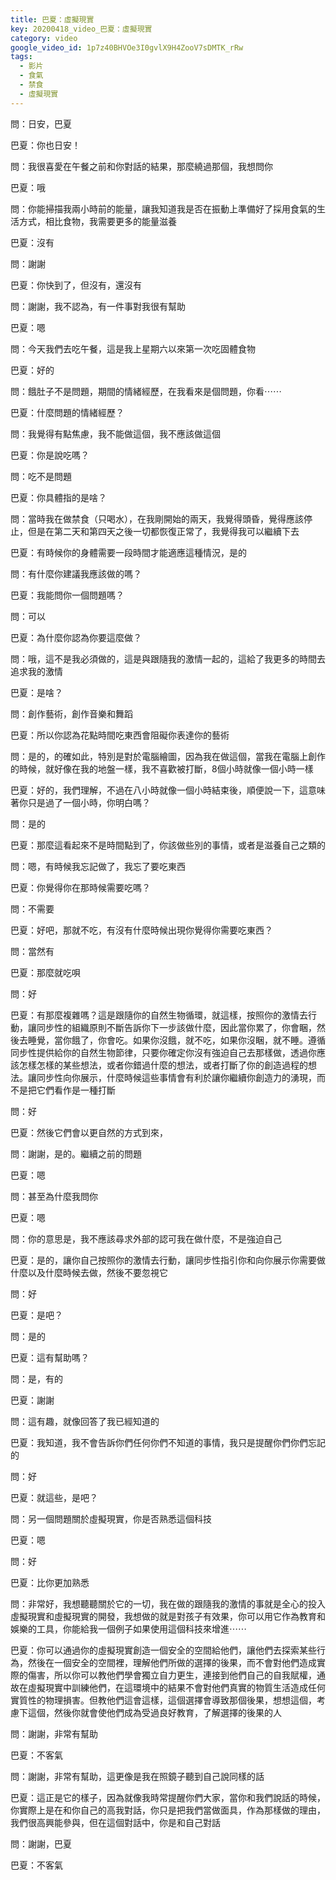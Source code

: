 ```yaml
---
title: 巴夏：虛擬現實
key: 20200418_video_巴夏：虛擬現實
category: video
google_video_id: 1p7z40BHVOe3I0gvlX9H4ZooV7sDMTK_rRw
tags:
  - 影片
  - 食氣
  - 禁食
  - 虛擬現實
---
```


問：日安，巴夏

巴夏：你也日安！

問：我很喜愛在午餐之前和你對話的結果，那麼繞過那個，我想問你

巴夏：哦

問：你能掃描我兩小時前的能量，讓我知道我是否在振動上準備好了採用食氣的生活方式，相比食物，我需要更多的能量滋養

巴夏：沒有

問：謝謝

巴夏：你快到了，但沒有，還沒有

問：謝謝，我不認為，有一件事對我很有幫助

巴夏：嗯

問：今天我們去吃午餐，這是我上星期六以來第一次吃固體食物

巴夏：好的

問：餓肚子不是問題，期間的情緒經歷，在我看來是個問題，你看⋯⋯

巴夏：什麼問題的情緒經歷？

問：我覺得有點焦慮，我不能做這個，我不應該做這個

巴夏：你是說吃嗎？

問：吃不是問題

巴夏：你具體指的是啥？

問：當時我在做禁食（只喝水），在我剛開始的兩天，我覺得頭昏，覺得應該停止，但是在第二天和第四天之後一切都恢復正常了，我覺得我可以繼續下去

巴夏：有時候你的身體需要一段時間才能適應這種情況，是的

問：有什麼你建議我應該做的嗎？

巴夏：我能問你一個問題嗎？

問：可以

巴夏：為什麼你認為你要這麼做？

問：哦，這不是我必須做的，這是與跟隨我的激情一起的，這給了我更多的時間去追求我的激情

巴夏：是啥？

問：創作藝術，創作音樂和舞蹈

巴夏：所以你認為花點時間吃東西會阻礙你表達你的藝術

問：是的，的確如此，特別是對於電腦繪圖，因為我在做這個，當我在電腦上創作的時候，就好像在我的地盤一樣，我不喜歡被打斷，8個小時就像一個小時一樣

巴夏：好的，我們理解，不過在八小時就像一個小時結束後，順便說一下，這意味著你只是過了一個小時，你明白嗎？

問：是的

巴夏：那麼這看起來不是時間點到了，你該做些別的事情，或者是滋養自己之類的

問：嗯，有時候我忘記做了，我忘了要吃東西

巴夏：你覺得你在那時候需要吃嗎？

問：不需要

巴夏：好吧，那就不吃，有沒有什麼時候出現你覺得你需要吃東西？

問：當然有

巴夏：那麼就吃唄

問：好

巴夏：有那麼複雜嗎？這是跟隨你的自然生物循環，就這樣，按照你的激情去行動，讓同步性的組織原則不斷告訴你下一步該做什麼，因此當你累了，你會睏，然後去睡覺，當你餓了，你會吃。如果你沒餓，就不吃，如果你沒睏，就不睡。遵循同步性提供給你的自然生物節律，只要你確定你沒有強迫自己去那樣做，透過你應該怎樣怎樣的某些想法，或者你錯過什麼的想法，或者打斷了你的創造過程的想法。讓同步性向你展示，什麼時候這些事情會有利於讓你繼續你創造力的湧現，而不是把它們看作是一種打斷

問：好

巴夏：然後它們會以更自然的方式到來，

問：謝謝，是的。繼續之前的問題

巴夏：嗯

問：甚至為什麼我問你

巴夏：嗯

問：你的意思是，我不應該尋求外部的認可我在做什麼，不是強迫自己

巴夏：是的，讓你自己按照你的激情去行動，讓同步性指引你和向你展示你需要做什麼以及什麼時候去做，然後不要忽視它

問：好

巴夏：是吧？

問：是的

巴夏：這有幫助嗎？

問：是，有的

巴夏：謝謝

問：這有趣，就像回答了我已經知道的

巴夏：我知道，我不會告訴你們任何你們不知道的事情，我只是提醒你們你們忘記的

問：好

巴夏：就這些，是吧？

問：另一個問題關於虛擬現實，你是否熟悉這個科技

巴夏：嗯

問：好

巴夏：比你更加熟悉

問：非常好，我想聽聽關於它的一切，我在做的跟隨我的激情的事就是全心的投入虛擬現實和虛擬現實的開發，我想做的就是對孩子有效果，你可以用它作為教育和娛樂的工具，你能給我一個例子如果使用這個科技來增進⋯⋯

巴夏：你可以通過你的虛擬現實創造一個安全的空間給他們，讓他們去探索某些行為，然後在一個安全的空間裡，理解他們所做的選擇的後果，而不會對他們造成實際的傷害，所以你可以教他們學會獨立自力更生，連接到他們自己的自我賦權，通故在虛擬現實中訓練他們，在這環境中的結果不會對他們真實的物質生活造成任何實質性的物理損害。但教他們這會這樣，這個選擇會導致那個後果，想想這個，考慮下這個，然後你就會使他們成為受過良好教育，了解選擇的後果的人

問：謝謝，非常有幫助

巴夏：不客氣

問：謝謝，非常有幫助，這更像是我在照鏡子聽到自己說同樣的話

巴夏：這正是它的樣子，因為就像我時常提醒你們大家，當你和我們說話的時候，你實際上是在和你自己的高我對話，你只是把我們當做面具，作為那樣做的理由，我們很高興能參與，但在這個對話中，你是和自己對話

問：謝謝，巴夏

巴夏：不客氣
